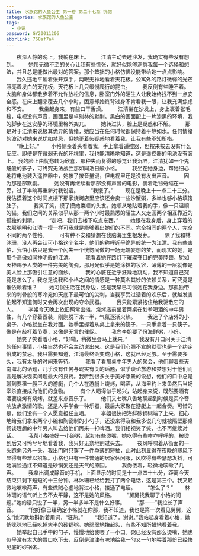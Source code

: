 ```yaml
---
title: 水族馆的人鱼公主 第一卷 第二十七章 恍惚
categories: 水族馆的人鱼公主
tags:
  - 小说
password: GY20011206
abbrlink: 768af7a4
---
```

　　夜深人静的晚上，我躺在床上。
　　江清主动去睡沙发，我确实有些没有想到。
　　她那无微不至的关心让我有些慌张，就好似能够洞悉我每一个选择和想法，并且总是能做出最对的答案。那个笨拙的小格仿佛没能带给她一点点影响。
　　我久违地平躺着张开双手，两眼无神地看着天花板。公寓外的路灯微弱的光芒照亮着发白的天花板，天花板上几只缓慢爬行的昆虫。
　　我反倒有些睡不着。大脑和身体都散步着不允许放松的信息，卧室门外的陌生人让我始终找不到一点安全感。在床上翻来覆去几个小时，困意却始终背过身不肯看我一眼，让我充满焦虑和不安。
　　我坐起身来，有些口干舌燥。
　　江清坐在沙发上，身上裹着张毛毯，电视没有声音，画面里是卓别林的默剧。黑白的画面配上一片漆黑的环境，我的脚步在这安静的环境里格外突兀。
　　她转过头，脸上是疑惑和不解。
　　那是对于江清来说极其诡异的情绪，她应当在任何时候都保持着平静如水。任何情绪的波动对她来说犹如禁忌，但她歪着头疑惑地看着我，让我有些不知所措。
　　“晚上好。”
　　小格侧歪着头看着我，手上拿着遥控器，但按来按去没有什么反应。即便是在微弱无光的环境里，我也能清晰地知道，这是遥控器的电池没有装上。
我的脸上由忧愁转为欣喜，那种失而复得的感觉让我沉醉，江清犹如一个鬼魅般的影子，可终究无法战胜那如同浩日般小格。
　　我坐在她身边，帮她细心地将电池装入遥控器中，她按了按音量键，但电视里还是没有发出声音。
　　因为那是部默剧。
　　她没有再继续看那部没有声音的电影，裹着毛毯蜷缩在一旁，过了半晌再重新对我说话。
　　“我饿了。”
　　现在是晚上十一点二十三分。我估摸着这个时间点楼下那家烧烤店里应该还会卖一些沙蟹粥，多半也够小格填饱肚子。
　　我笑了笑，摸了摸她柔顺的头发。她顺从地贴着我的手，像一只温顺的猫。我们之间的关系似乎从那一两个小时最熟悉的陌生人又走回两个相互靠近的孤独的刺猬。
　　“走吧，我们去楼下吃点东西。”
　　她跟在我身后，身上穿着的衣服明明和江清一模一样可我就是能够看出她们的不同。完全相同的两个人，完全不同的两个性格。
　　可有种不安和猜想在我脑海里生根发芽。
　　除了我和林沐珊，没人再会认可小格这个名字，他们的称呼近乎诡异般统一为江清。我有些害怕，我怕小格只是我一个闪失一个恍惚间做的一场无端妄想的梦，而现实的她，是那个高傲如同神明般的江清。
　　我看着她在路灯下璀璨夺目的完美脖颈，犹如天神赐予人类的一件完美的陶瓷，那月光似乎是她涂抹的妆容，薄薄的一层就像是美人脸上那吸引注意的面纱。
　　我的心脏在近乎狂躁地跳动，我不知道自己究竟是怎么了。我总是说我和小格之间的情感是一种莫名其妙的依赖关系，可究竟是谁依赖着谁？
　　她习惯生活在我身边，还是我早已习惯她在我身边。那孤独带来的刺骨般的寒冷宛如天底下最可怕的尖刺，当我享受过活着的欢乐后，就越发害怕起不知道何时又会再次出现的夺命武器。
　　我只能紧紧抱住给我驱散它的人。
　　李姐今天晚上依旧照常出摊，烧烤店前坐着两桌在划拳喝酒的中年男性，有几个穿着西装，刚刚脱下来一半，气氛逐渐火热。
　　我选了个店外的小桌子，小格就坐在我对面。她手里握着从桌上拿来的筷子，一只手拿着一只筷子，像是在敲打着节奏，又像是无言的催促。
　　我向李姐要了份海鲜粥，小份。
　　她笑了笑看着小格，“好嘞，稍微坐会马上就来。”
　　我没有开口问关于江清的任何事情，小格自然也不会主动说出来。这是我们心照不宣的默契也是一个约定俗成的禁忌。我只需要知道，江清最终会变成小格，这就已经足够。至于需要多久，我有太多的时间来等待。
　　我看了看那桌中年男人的聚会，他们聊着些天南海北的话题，几乎没有任何与现实有关的话题，似乎谈论旅游和梦想对于他们而言是解决现实问题最大的良药。我听到很多关于美好愿景的设想，他们的口中总是聊到要租一艘巨大的游艇，几个人在游艇上烧烤，喝酒，从海里钓上来鱼然后当场宰杀直接成为他们的食物。
　　有个人喝得似乎起兴，站起身来说，既然要酒有酒要烧烤有烧烤，就差来点音乐了。
　　他们又七嘴八舌地聊起到时候是买个音响放点激情的歌，还是人手学会一种乐器，最后大家聚在游艇上一起合奏。可惜的是，他们没有一个人愿意担任主唱。
　　李姐很快把海鲜砂锅粥端了上来，细心地给我们拿来两个小碗和陶瓷制的小勺子，还没来得及和我多说几句就被隔壁那桌畅谈理想的中年男人叫去给他们再来一打啤酒。我们相视笑了笑，也不再继续对话。
　　我帮小格盛好一小碗粥，起初有些烫嘴，她吃得有些咋咋呼呼的，被烫到后又可怜兮兮地看着我，我只好无奈地别过头去。
　　夜风呼啸着从街面的一头跑向另外一头，我出门时只穿了一件单薄的短袖，此时此刻显得在夜晚的寒风下显得有些难以招架。小格也只有一件普通的居家休闲服，风吹得有些瑟瑟发抖，可她满脸通红不知道是砂锅粥还是天气的原因。
　　我佝偻着，轻微地咳嗽了几声。
　　我拿出调成静音的手机，上面显示的时间是十一点四十七分，距离今天结束只剩下短短的十三分钟。林沐珊已经给我打了两个电话，这是第三个。我又轻微地咳嗽两声，有些做贼心虚地背过小格，接通了电话。
　　“怎么了？”
　　林沐珊的语气听上去不太平静，这不是她的风格。
　　“舅舅找我聊了小格的问题。”她的话只说了一半，另一半多半不是什么好事。
　　“那——”我拉长了声音。
　　“他好像已经确定小格就在你那，我不知道，我也是第一次看见舅舅，这么”她沉默地斟酌着用词，“狂热。”
　　“我知道了，谢谢。”我站起身看着小格，她悄咪咪地已经吃掉大半的砂锅粥。她弱弱地抬起头，有些不知所措地看着我。
　　她举起自己手中的勺子，慢慢地给我喂了一小口。粥已经没有那么烫嘴，她也似乎没有太大的胃口吃下去，反倒是津津有味地给我一勺又一勺地喂着那份已经快见底的砂锅粥。
　　
